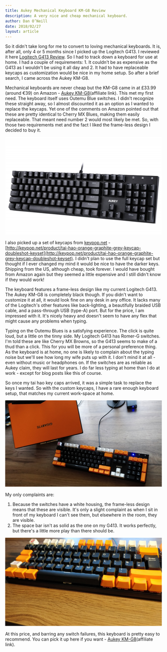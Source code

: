 ```yaml
---
title: Aukey Mechanical Keyboard KM-G8 Review
description: A very nice and cheap mechanical keyboard.
author: Dan O’Neill
date: 2018/02/27
layout: article
---
```



So it didn't take long for me to convert to loving mechanical keyboards. It is, after all, only 4 or 5 months since I picked up the Logitech G413. I reviewed it here [Logitech G413 Review](http://wordsandmagic.com/2017/10/04/Logitech-G413-Mechanical-Keyboard-RomerG-Review/). So I had to track down a keyboard for use at home. I had a couple of requirements: 1. It couldn't be as expensive as the G413 as I wouldn't be using it all day and 2. It had to have replaceable keycaps as customization would be nice in my home setup. So after a brief search, I came across the Aukey KM-G8.

Mechanical keyboards are never cheap but the KM-G8 came in at £33.99 (around €39) on Amazon - [Aukey KM-G8](http://amzn.to/2otMW9l)(affiliate link). This met my first need. The keyboard itself uses Outemu Blue switches. I didn't recognize these straight away, so I almost discounted it as an option as I wanted to replace the keycaps. Yet one of the comments on Amazon pointed out that these are pretty identical to Cherry MX Blues, making them easily replaceable. That meant need number 2 would most likely be met. So, with those two requirements met and the fact I liked the frame-less design I decided to buy it.

![Aukey KM-G8](/images/KM-G8-3.jpg)

I also picked up a set of keycaps from [keypop.net](http://keypop.net) - [http://keypop.net/product/tai-hao-orange-graphite-grey-keycap-doubleshot-keyset](http://keypop.net/product/tai-hao-orange-graphite-grey-keycap-doubleshot-keyset). I didn't plan to use the full keycap set but thought if I ever changed my mind it would be nice to have the darker keys. Shipping from the US, although cheap, took forever. I would have bought from Amazon again but they seemed a little expensive and I still didn't know if they would work!

The keyboard features a frame-less design like my current Logitech G413. The Aukey KM-G8 is completely black though. If you didn't want to customize it at all, it would look fine on any desk in any office. It lacks many of the Logitech's other features like back-lighting, a beautifully braided USB cable, and a pass-through USB (type-A) port. But for the price, I am impressed with it. It's nicely heavy and doesn't seem to have any flex that might cause any problems when typing.

Typing on the Outemu Blues is a satisfying experience. The click is quite loud, but a little on the tinny side. My Logitech G413 has Romer-G switches. I'm told these are like Cherry MX Browns, so the G413 seems to make of a thud than a click. This for you will be more of a personal preference thing. As the keyboard is at home, no one is likely to complain about the typing noise but we'll see how long my wife puts up with it. I don't mind it at all - even without music or headphones on. If the switches are as reliable as Aukey claim, they will last for years. I do far less typing at home than I do at work - except for blog posts like this of course.

So once my tai hao key caps arrived, it was a simple task to replace the keys I wanted. So with the custom keycaps, I have a rare enough keyboard setup, that matches my current work-space at home. 

![My Aukey with custom keycaps from keypop](/images/IMG_20180227_173144.jpg)

My only complaints are: 
1. Because the switches have a white housing, the frame-less design means that these are visible. It's only a slight complaint as when I sit in front of my keyboard I can't see them, but elsewhere in the room, they are visible.
2. The space bar isn't as solid as the one on my G413. It works perfectly, but there's a little more play than there should be.

![You can see the white switch body](/images/IMG_20180227_173110.jpg)

At this price, and barring any switch failures, this keyboard is pretty easy to recommend. You can pick it up here if you want - [Aukey KM-G8](http://amzn.to/2otMW9l)(affiliate link).

